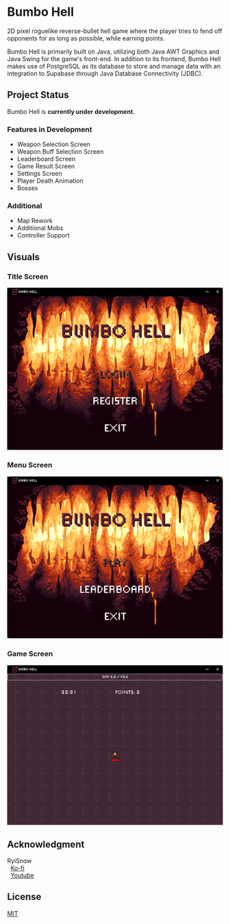 # Bumbo Hell

2D pixel roguelike reverse-bullet hell game where the player tries to fend off opponents for as long as possible, while
earning points. 

Bumbo Hell is primarily built on Java, utilizing both Java AWT Graphics and Java Swing for the game's front-end.
In addition to its frontend, Bumbo Hell makes use of PostgreSQL as its database to store and manage data with an integration to Supabase through Java Database Connectivity (JDBC).
## Project Status

Bumbo Hell is <b>currently under development.</b>

### Features in Development
- Weapon Selection Screen
- Weapon Buff Selection Screen
- Leaderboard Screen
- Game Result Screen
- Settings Screen
- Player Death Animation
- Bosses

### Additional
- Map Rework
- Additional Mobs
- Controller Support


## Visuals
### Title Screen
![img.png](rm/img.png)

### Menu Screen
![img.png](rm/img3.png)

### Game Screen
![img2.png](rm/img2.png)

## Acknowledgment
RyiSnow <br>
&nbsp; [Ko-fi](https://ko-fi.com/ryisnow)<br>
&nbsp; [Youtube](https://www.youtube.com/@RyiSnow)

## License
[MIT](https://choosealicense.com/licenses/mit/)
